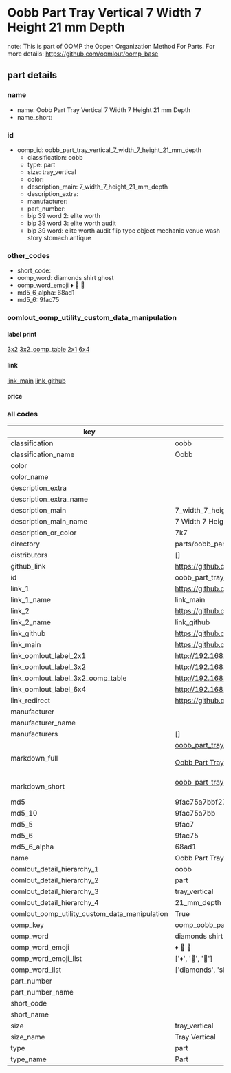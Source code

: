 # Oobb Part Tray Vertical 7 Width 7 Height 21 mm Depth  

note: This is part of OOMP the Oopen Organization Method For Parts. For more details: https://github.com/oomlout/oomp_base

##  part details
  







### name
* name: Oobb Part Tray Vertical 7 Width 7 Height 21 mm Depth
* name_short: 
### id
* oomp_id: oobb_part_tray_vertical_7_width_7_height_21_mm_depth
  * classification: oobb
  * type: part
  * size: tray_vertical
  * color: 
  * description_main: 7_width_7_height_21_mm_depth
  * description_extra: 
  * manufacturer: 
  * part_number: 
  * bip 39 word 2: elite worth
  * bip 39 word 3: elite worth audit
  * bip 39 word: elite worth audit flip type object mechanic venue wash story stomach antique

### other_codes
* short_code: 
* oomp_word: diamonds shirt ghost
* oomp_word_emoji :diamonds: :shirt: :ghost:
* md5_6_alpha: 68ad1
* md5_6: 9fac75






### oomlout_oomp_utility_custom_data_manipulation
#### label print
[3x2](http://192.168.1.245:1112/?label=oomp%2068ad1)
[3x2_oomp_table](http://192.168.1.108:1112/?label=oomp%2068ad1)
[2x1](http://192.168.1.242:1112/?label=oomp%2068ad1)
[6x4](http://192.168.1.55:1112/?label=oomp%2068ad1)    

#### link

[link_main](https://github.com/oomlout/oomlout_oomp_version_1_messy/tree/main/parts/oobb_part_tray_vertical_7_width_7_height_21_mm_depth) [link_github](https://github.com/oomlout/oomlout_oomp_version_1_messy/tree/main/parts/oobb_part_tray_vertical_7_width_7_height_21_mm_depth)                             

#### price







### all codes 
| key | value |  
| --- | --- |  
| classification | oobb |  
| classification_name | Oobb |  
| color |  |  
| color_name |  |  
| description_extra |  |  
| description_extra_name |  |  
| description_main | 7_width_7_height_21_mm_depth |  
| description_main_name | 7 Width 7 Height 21 mm Depth |  
| description_or_color | 7k7 |  
| directory | parts/oobb_part_tray_vertical_7_width_7_height_21_mm_depth |  
| distributors | [] |  
| github_link | https://github.com/oomlout/oomlout_oomp_part_src/tree/main/parts/oobb_part_tray_vertical_7_width_7_height_21_mm_depth |  
| id | oobb_part_tray_vertical_7_width_7_height_21_mm_depth |  
| link_1 | https://github.com/oomlout/oomlout_oomp_version_1_messy/tree/main/parts/oobb_part_tray_vertical_7_width_7_height_21_mm_depth |  
| link_1_name | link_main |  
| link_2 | https://github.com/oomlout/oomlout_oomp_version_1_messy/tree/main/parts/oobb_part_tray_vertical_7_width_7_height_21_mm_depth |  
| link_2_name | link_github |  
| link_github | https://github.com/oomlout/oomlout_oomp_version_1_messy/tree/main/parts/oobb_part_tray_vertical_7_width_7_height_21_mm_depth |  
| link_main | https://github.com/oomlout/oomlout_oomp_version_1_messy/tree/main/parts/oobb_part_tray_vertical_7_width_7_height_21_mm_depth |  
| link_oomlout_label_2x1 | http://192.168.1.242:1112/?label=oomp%2068ad1 |  
| link_oomlout_label_3x2 | http://192.168.1.245:1112/?label=oomp%2068ad1 |  
| link_oomlout_label_3x2_oomp_table | http://192.168.1.108:1112/?label=oomp%2068ad1 |  
| link_oomlout_label_6x4 | http://192.168.1.55:1112/?label=oomp%2068ad1 |  
| link_redirect | https://github.com/oomlout/oomlout_oomp_version_1_messy/tree/main/parts/oobb_part_tray_vertical_7_width_7_height_21_mm_depth |  
| manufacturer |  |  
| manufacturer_name |  |  
| manufacturers | [] |  
| markdown_full | [oobb_part_tray_vertical_7_width_7_height_21_mm_depth](none)<br>[](none)<br>[Oobb Part Tray Vertical 7 Width 7 Height 21 Mm Depth](none)<br><br> |  
| markdown_short | [oobb_part_tray_vertical_7_width_7_height_21_mm_depth](none)<br><br> |  
| md5 | 9fac75a7bbf271466075e5901e3f7a40 |  
| md5_10 | 9fac75a7bb |  
| md5_5 | 9fac7 |  
| md5_6 | 9fac75 |  
| md5_6_alpha | 68ad1 |  
| name | Oobb Part Tray Vertical 7 Width 7 Height 21 mm Depth |  
| oomlout_detail_hierarchy_1 | oobb |  
| oomlout_detail_hierarchy_2 | part |  
| oomlout_detail_hierarchy_3 | tray_vertical |  
| oomlout_detail_hierarchy_4 | 21_mm_depth |  
| oomlout_oomp_utility_custom_data_manipulation | True |  
| oomp_key | oomp_oobb_part_tray_vertical_7_width_7_height_21_mm_depth |  
| oomp_word | diamonds shirt ghost |  
| oomp_word_emoji | :diamonds: :shirt: :ghost: |  
| oomp_word_emoji_list | [':diamonds:', ':shirt:', ':ghost:'] |  
| oomp_word_list | ['diamonds', 'shirt', 'ghost'] |  
| part_number |  |  
| part_number_name |  |  
| short_code |  |  
| short_name |  |  
| size | tray_vertical |  
| size_name | Tray Vertical |  
| type | part |  
| type_name | Part |  
